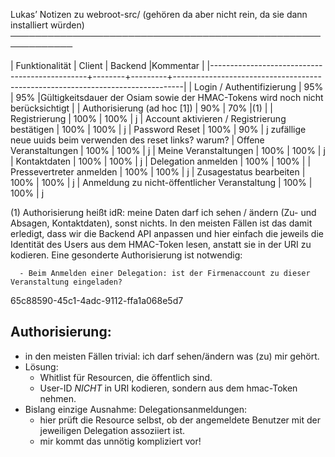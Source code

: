 Lukas’ Notizen zu webroot-src/
(gehören da aber nicht rein, da sie dann installiert würden)
────────────────────────────────────────────────────────────

| Funktionalität                                | Client | Backend |Kommentar                                                                       |
|-----------------------------------------------+--------+---------+--------------------------------------------------------------------------------|
| Login / Authentifizierung                     | 95%    | 95%     |Gültigkeitsdauer der Osiam sowie der HMAC-Tokens wird noch nicht berücksichtigt |
| Authorisierung (ad hoc [1])                   | 90%    | 70%     |(1)                                                                             |
| Registrierung                                 | 100%   | 100%    | j
| Account aktivieren / Registrierung bestätigen | 100%   | 100%    | j
| Password Reset                                | 100%   | 90%     | j  zufällige neue  uuids beim verwenden des reset links? warum?
| Offene Veranstaltungen                        | 100%   | 100%    | j
| Meine Veranstaltungen                         | 100%   | 100%    | j
| Kontaktdaten                                  | 100%   | 100%    | j
| Delegation anmelden                           | 100%   | 100%    |
| Pressevertreter anmelden                      | 100%   | 100%    | j
| Zusagestatus bearbeiten                       | 100%   | 100%    | j
| Anmeldung zu nicht-öffentlicher Veranstaltung | 100%   | 100%    | j


(1) Authorisierung heißt idR: meine Daten darf ich sehen / ändern (Zu- und Absagen, Kontaktdaten), sonst nichts.
    In den meisten Fällen ist das damit erledigt, dass wir die Backend API anpassen und hier einfach die jeweils
    die Identität des Users aus dem HMAC-Token lesen, anstatt sie in der URI zu kodieren.
    Eine gesonderte Authorisierung ist notwendig:

      - Beim Anmelden einer Delegation: ist der Firmenaccount zu dieser Veranstaltung eingeladen?

65c88590-45c1-4adc-9112-ffa1a068e5d7


Authorisierung:
---------------

  - in den meisten Fällen trivial: ich darf sehen/ändern was (zu) mir gehört.
  - Lösung:
    - Whitlist für Resourcen, die öffentlich sind.
    - User-ID *NICHT* in URI kodieren, sondern aus dem hmac-Token nehmen.
  - Bislang einzige Ausnahme: Delegationsanmeldungen:
    - hier prüft die Resource selbst, ob der angemeldete Benutzer mit der
      jeweiligen Delegation assoziiert ist.
    - mir kommt das unnötig kompliziert vor!
